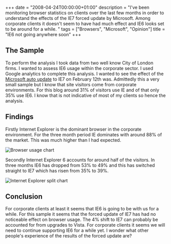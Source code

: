 +++
date = "2008-04-24T00:00:00+01:00"
description = "I've been monitoring browser statistics on clients over the last few months in order to understand the effects of the IE7 forced update by Microsoft. Among corporate clients it doesn't seem to have had much effect and IE6 looks set to be around for a while.  "
tags = ["Browsers", "Microsoft", "Opinion"]
title = "IE6 not going anywhere soon"
+++

## The Sample

To perform the analysis I took data from two well know City of London firms. I
wanted to assess IE6 usage within the corporate sector. I used Google analytics
to complete this analysis. I wanted to see the effect of the [Microsoft auto
update][1] to IE7 on February 12th was. Admittedly this a very small sample but
I know that site visitors come from corporate environments. For this blog around
31% of visitors use IE and of that only 35% use IE6. I know that is not
indicative of most of my clients so hence the analysis.

## Findings

Firstly Internet Explorer is the dominant browser in the corporate environment.
For the three month period IE dominates with around 88% of the market. This was
much higher than I had expected.

![Browser usage chart][2]

Secondly Internet Explorer 6 accounts for around half of the visitors. In three
months IE6 has dropped from 53% to 49% and this has switched straight to IE7
which has risen from 35% to 39%.

![Internet Explorer split chart][3]

## Conclusion

For corporate clients at least it seems that IE6 is going to be with us for a
while. For this sample it seems that the forced update of IE7 has had no
noticeable effect on browser usage. The 4% shift to IE7 can probably be
accounted for from upgrades to Vista. For corporate clients it seems we will
need to continue supporting IE6 for a while yet. I wonder what other people's
experience of the results of the forced update are?

[1]: http://support.microsoft.com/default.aspx/kb/946202
[2]: /images/articles/browser_usage.webp
[3]: /images/articles/ie_split.webp

